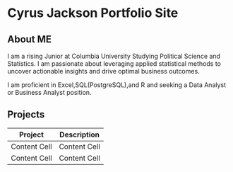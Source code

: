 # Cyrus Jackson Portfolio Site

## About ME
I am a rising Junior at Columbia University Studying Political Science and Statistics. I am passionate about leveraging applied statistical methods to uncover actionable insights and drive optimal business outcomes. 

I am proficient in Excel,SQL(PostgreSQL),and R and seeking a Data Analyst or Business Analyst position. 


## Projects 

| Project       | Description   |
| -------       | -----------   |
| Content Cell  | Content Cell  |
| Content Cell  | Content Cell  |
